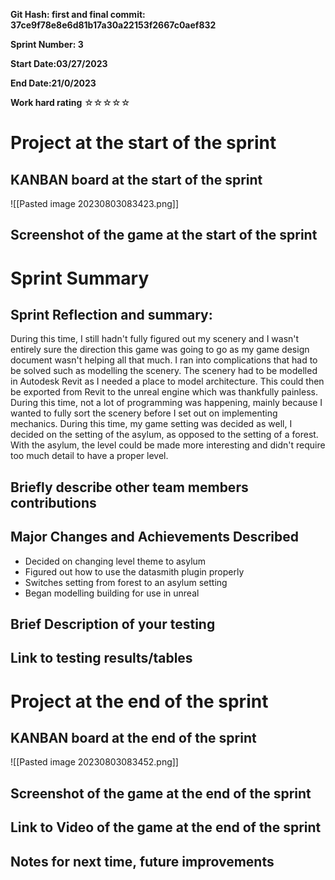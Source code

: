 **Git Hash: first and final commit: 37ce9f78e8e6d81b17a30a22153f2667c0aef832**

**Sprint Number: 3**

**Start Date:03/27/2023**

**End Date:21/0/2023**

**Work hard rating** ☆☆☆☆☆

# Project at the start of the sprint

## **KANBAN board at the start of the sprint**
![[Pasted image 20230803083423.png]]

## **Screenshot of the game at the start of the sprint**

# Sprint Summary

## **Sprint Reflection and summary:**
During this time, I still hadn't fully figured out my scenery and I wasn't entirely sure the direction this game was going to go as my game design document wasn't helping all that much. I ran into complications that had to be solved such as modelling the scenery. The scenery had to be modelled in Autodesk Revit as I needed a place to model architecture. This could then be exported from Revit to the unreal engine which was thankfully painless. During this time, not a lot of programming was happening, mainly because I wanted to fully sort the scenery before I set out on implementing mechanics. During this time, my game setting was decided as well, I decided on the setting of the asylum, as opposed to the setting of a forest. With the asylum, the level could be made more interesting and didn't require too much detail to have a proper level. 

## **Briefly describe other team members contributions**

## **Major Changes and Achievements Described**
- Decided on changing level theme to asylum
- Figured out how to use the datasmith plugin properly
- Switches setting from forest to an asylum setting
- Began modelling building for use in unreal

## **Brief Description of your testing**

## **Link to testing results/tables**

# Project at the end of the sprint

## **KANBAN board at the end of the sprint**
![[Pasted image 20230803083452.png]]
## **Screenshot of the game at the end of the sprint**

## Link to **Video of the game at the end of the sprint**

## **Notes for next time, future improvements**